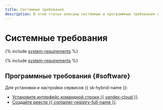 ```yaml
---
title: Системные требования
description: В этой статье описаны системные и программные требования к серверам.
---
```


# Системные требования

{% include [system-requirements](../../_includes/speechkit/system-requirements.md) %}

{% include [system-requirements](../../_includes/speechkit/system-requirements-gpu.md) %}

## Программные требования {#software}

Для установки и настройки сервисов {{ sk-hybrid-name }}:

* [Установите интерфейс командной строки {{ yandex-cloud }}](../../cli/operations/install-cli.md).
* [Создайте реестр {{ container-registry-full-name }}](../../container-registry/operations/registry/registry-create.md).
